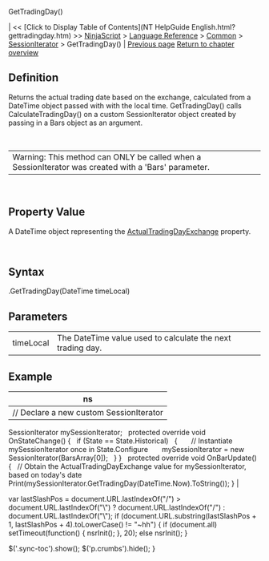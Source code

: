 ﻿










 


GetTradingDay()







| &lt;&lt; [Click to Display Table of Contents](NT HelpGuide English.html?gettradingday.htm) &gt;&gt;
 [NinjaScript](ninjascript.htm) &gt; [Language Reference](language_reference_wip.htm) &gt; [Common](common.htm) &gt; [SessionIterator](sessioniterator.htm) &gt;
GetTradingDay() | [Previous page](getnextsession.htm)
[Return to chapter overview](sessioniterator.htm)










Definition
----------


Returns the actual trading date based on the exchange, calculated from a DateTime object passed with with the local time. GetTradingDay() calls CalculateTradingDay() on a custom SessionIterator object created by passing in a Bars object as an argument. 


 




|  |
| --- |
| Warning: This method can ONLY be called when a SessionIterator was created with a 'Bars' parameter. |



 



Property Value
--------------


A DateTime object representing the [ActualTradingDayExchange](actualtradingdayexchange.htm) property.


 


Syntax
------


<sessioniterator>.GetTradingDay(DateTime timeLocal)



Parameters
----------




|  |  |
| --- | --- |
| timeLocal | The DateTime value used to calculate the next trading day. |




Example
-------




| ns |
| --- |
| // Declare a new custom SessionIterator
SessionIterator mySessionIterator;
 
protected override void OnStateChange()
{
   if (State == State.Historical)
   {
       // Instantiate mySessionIterator once in State.Configure
       mySessionIterator = new SessionIterator(BarsArray[0]);
   }
}
 
protected override void OnBarUpdate()
{
   // Obtain the ActualTradingDayExchange value for mySessionIterator, based on today's date
   Print(mySessionIterator.GetTradingDay(DateTime.Now).ToString());
} |






 
 var lastSlashPos = document.URL.lastIndexOf("/") &gt; document.URL.lastIndexOf("\\") ? document.URL.lastIndexOf("/") : document.URL.lastIndexOf("\\");
 if (document.URL.substring(lastSlashPos + 1, lastSlashPos + 4).toLowerCase() != "~hh") {
 if (document.all) setTimeout(function() {
 nsrInit();
 }, 20);
 else nsrInit();
 }
 
 
 $('.sync-toc').show();
 $('p.crumbs').hide();
 }
 
 
 



</sessioniterator>